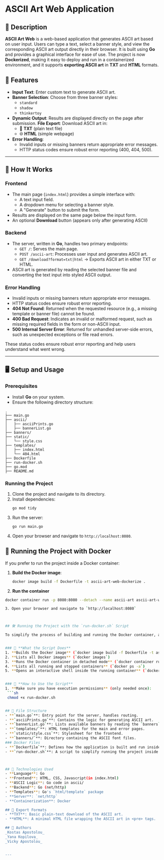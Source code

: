 # ASCII Art Web Application

## 📌 Description
**ASCII Art Web** is a web-based application that generates ASCII art based on user input. Users can type a text, select a banner style, and view the corresponding ASCII art output directly in their browser. It is built using **Go** and provides a graphical interface for ease of use. The project is now **Dockerized**, making it easy to deploy and run in a containerized environment, and it supports **exporting ASCII art** in **TXT** and **HTML** formats.

## 🚀 Features
- **Input Text**: Enter custom text to generate ASCII art.
- **Banner Selection**: Choose from three banner styles:
  - `standard`
  - `shadow`
  - `thinkertoy`
- **Dynamic Output**: Results are displayed directly on the page after submission.
**File Export**: Download ASCII art in:
  - 📄 **TXT** (plain text file)
  - 🌐 **HTML** (simple webpage)
- **Error Handling**:
  - Invalid inputs or missing banners return appropriate error messages.
  - HTTP status codes ensure robust error reporting (400, 404, 500).

---

## 🔧 How It Works

### Frontend
- The main page (`index.html`) provides a simple interface with:
  - A text input field.
  - A dropdown menu for selecting a banner style.
  - A "Generate" button to submit the form.
- Results are displayed on the same page below the input form.
- An optional **Download** button (appears only after generating ASCII)

### Backend
- The server, written in **Go**, handles two primary endpoints:
  - `GET /`: Serves the main page.
  - `POST /ascii-art`: Processes user input and generates ASCII art.
  - `GET /download?format=txt|html` → Exports ASCII art in either TXT or HTML.
- ASCII art is generated by reading the selected banner file and converting the text input into styled ASCII output.

### Error Handling
- Invalid inputs or missing banners return appropriate error messages.
- HTTP status codes ensure robust error reporting.
- **404 Not Found**: Returned when the requested resource (e.g., a missing template or banner file) cannot be found.
- **400 Bad Request**: Indicates an invalid or malformed request, such as missing required fields in the form or non-ASCII input.
- **500 Internal Server Error**: Returned for unhandled server-side errors, such as unexpected exceptions or file read errors.

These status codes ensure robust error reporting and help users understand what went wrong.

---

## 🖥️ Setup and Usage

### Prerequisites
- Install **Go** on your system.
- Ensure the following directory structure:

```plaintext
.
├── main.go             
├── ascii/
│   ├── asciiPrints.go  
│   ├── bannerList.go  
├── banners/            
├── static/
│   └── style.css       
├── templates/
│   ├── index.html      
│   └── 404.html        
├── Dockerfile          
├── run-docker.sh       
├── go.mod              
├── README.md         
  ```

### Running the Project
1. Clone the project and navigate to its directory.
2. Install dependencies:
   ```bash
   go mod tidy
   ```
3. Run the server:
   ```bash
   go run main.go
   ```
4. Open your browser and navigate to `http://localhost:8080`.

## 🐳 Running the Project with Docker

If you prefer to run the project inside a Docker container:

1. **Build the Docker image**:
   ```sh
   docker image build -f Dockerfile -t ascii-art-web-dockerize .

2. **Run the container**
  ```sh
  docker container run -p 8080:8080 --detach --name ascii-art ascii-art-web-dockerize

3. Open your browser and navigate to `http://localhost:8080`



## 🛠 Running the Project with the `run-docker.sh` Script

To simplify the process of building and running the Docker container, a **helper script** (`run-docker.sh`) has been created. This script automates several common Docker commands and guides you through each step interactively.


### 📌 **What the Script Does**
1. **Builds the Docker image** (`docker image build -f Dockerfile -t ascii-art-web-dockerize .`)
2. **Lists all Docker images** (`docker images`)
3. **Runs the Docker container in detached mode** (`docker container run -p 8080:8080 --detach --name ascii-art ascii-art-web-dockerize`)
4. **Lists all running and stopped containers** (`docker ps -a`)
5. **Opens an interactive shell inside the running container** (`docker exec -it ascii-art /bin/sh`)


### 🚀 **How to Use the Script**
1. **Make sure you have execution permissions** (only needed once):
   ```sh
   chmod +x run-docker.sh


## 📂 File Structure
- **`main.go`**: Entry point for the server, handles routing.
- **`asciiPrints.go`**: Contains the logic for generating ASCII art.
- **`bannerList.go`**: Lists available banners by reading the `banners` directory (and removes .txt suffix).
- **`templates/`**: HTML templates for the main and error pages.
- **`static/style.css`**: Stylesheet for the frontend.
- **`banners/`**: Directory containing the ASCII font files.
### Docker Files
- **`Dockerfile`**: Defines how the application is built and run inside a Docker container.
- **`run-docker.sh`**: A script to simplify running the project inside Docker.



## 🔧 Technologies Used
- **Language**: Go
- **Frontend**: HTML, CSS, Javascript(in index.html)
- **ASCII Logic**: Go code in ascii/
- **Backend**: Go (net/http)
- **Templates**: Go's `html/template` package
- **Server**: `net/http`
- **Containerization**: Docker

## 🔧 Export Formats 
- **TXT**: Basic plain-text download of the ASCII art.
- **HTML**: A minimal HTML file wrapping the ASCII art in <pre> tags.

## 📢 Authors
_Kostas Apostolou_
_Yana Kopilova_
_Vicky Apostolou_


---
